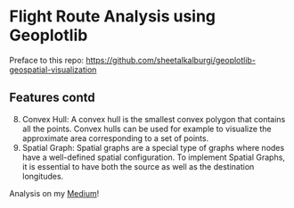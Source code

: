 # Flight Route Analysis using Geoplotlib
Preface to this repo: https://github.com/sheetalkalburgi/geoplotlib-geospatial-visualization

## Features contd
8. Convex Hull: A convex hull is the smallest convex polygon that contains all the points. Convex hulls can be used for example to visualize the approximate area corresponding to a set of points.
9. Spatial Graph: Spatial graphs are a special type of graphs where nodes have a well-defined spatial configuration. To implement Spatial Graphs, it is essential to have both the source as well as the destination longitudes.


Analysis on my [Medium]!

[Medium]:https://sheetalkalburgi.medium.com/
